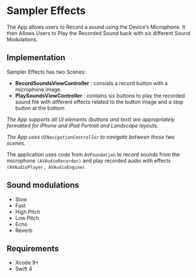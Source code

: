 # Sampler Effects

The App allows users to Record a sound using the Device’s Microphone. It then Allows Users to Play the Recorded Sound back with six different Sound Modulations.

## Implementation
Sampler Effects has two Scenes: 
- **RecordSoundsViewController** : consists a record button with a microphone image.
- **PlaySoundsViewController** : contains six buttons to play the recorded sound file with different effects related to the button image and a stop button at the bottom

*The App supports all UI elements (buttons and text) are appropriately formatted for iPhone and iPad Portrait and Landscape layouts.*

*The App uses `UINavigationController` to navigate between these two scenes.*

The application uses code from `AVFoundation` to record sounds from the microphone `(AVAudioRecorder)` and play recorded audio with effects `(AVAudioPlayer, AVAudioEngine)`.

## Sound modulations
- Slow
- Fast
- High Pitch
- Low Pitch
- Echo
- Reverb

## Requirements
- Xcode 9+
- Swift 4
